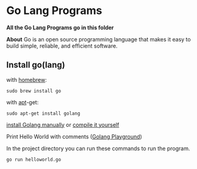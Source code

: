 # Go Lang Programs

**All the Go Lang Programs go in this folder**

**About**
Go is an open source programming language that makes it easy to build simple, reliable, and efficient software.

## Install go(lang)

with [homebrew](http://mxcl.github.io/homebrew/):

```Shell
sudo brew install go
```

with [apt](http://packages.qa.debian.org/a/apt.html)-get:

```Shell
sudo apt-get install golang
```

[install Golang manually](https://golang.org/doc/install)
or
[compile it yourself](https://golang.org/doc/install/source)

Print Hello World with comments ([Golang Playground](https://play.golang.org/p/PiUVBrRB9AR))

In the project directory you can run these commands to run the program.
```Shell
go run helloworld.go
```

